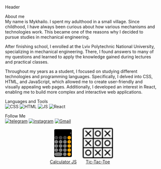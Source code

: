 Header

About me\
My name is Mykhailo. I spent my adulthood in a small village. Since childhood, I have always been curious about how various mechanisms and technologies work. This became one of the reasons why I decided to pursue studies in mechanical engineering.

After finishing school, I enrolled at the Lviv Polytechnic National University, specializing in mechanical engineering. There, I found answers to many of my questions and learned to apply the knowledge gained during lectures and practical classes.

Throughout my years as a student, I focused on studying different technologies and programming languages. Specifically, I delved into CSS, HTML, and JavaScript, which allowed me to create user-friendly and visually appealing web pages. Additionally, I developed an interest in React, enabling me to build more complex and interactive web applications.

Languages and Tools\
![CSS](https://img.shields.io/badge/Css-black?style=for-the-badge&logo=CSs3)
![HTML](https://img.shields.io/badge/HTML-black?style=for-the-badge&logo=HTML5)
![JS](https://img.shields.io/badge/JavaScript-black?style=for-the-badge&logo=JavaScript)
![React](https://img.shields.io/badge/React-black?style=for-the-badge&logo=React)

Follow Me\
[![telegram](https://img.shields.io/badge/Telegram-black?style=for-the-badge&logo=Telegram)](https://t.me/MykhailoLoniak)
[![instagram](https://img.shields.io/badge/Instagram-black?style=for-the-badge&logo=Instagram)](https://instagram.com/lonyakmisha?igshid=MzNlNGNkZWQ4Mg==)
[![Gmail](https://img.shields.io/badge/Gmail-black?style=for-the-badge&logo=Gmail)](http://loniakmykhail@gmail.com)

<!DOCTYPE html>
<html>
<head>
    <style>
        .projects {
            display: flex;
            justify-content: center;
            gap: 20px;
        }
        .project {
            text-align: center;
        }
    </style>
</head>
<body>
    <div class="projects">
        <div class="project">
            <a href="https://mykhailoloniak.github.io/project/" target="_blank" rel="noopener">
                <img src="https://github.com/MykhailoLoniak/MykhailoLoniak/blob/main/calc.png" alt="calculator" height="100"><br/>
                Calculator JS
            </a>
        </div>
        <div class="project">
            <a href="https://mykhailoloniak.github.io/xo/" target="_blank" rel="noopener">
                <img src="https://github.com/MykhailoLoniak/xo/blob/main/ico.png" alt="Tic-Tac-Toe" height="100"><br/>
                Tic-Tac-Toe
            </a>
        </div>
        <!-- Додайте інші блоки проектів за потреби -->
    </div>
</body>
</html>
